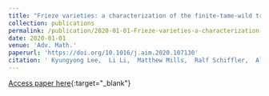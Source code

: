 ```yaml
---
title: "Frieze varieties: a characterization of the finite-tame-wild trichotomy for acyclic quivers"
collection: publications
permalink: /publication/2020-01-01-Frieze-varieties-a-characterization-of-the-finite-tame-wild-trichotomy-for-acyclic-quivers
date: 2020-01-01
venue: 'Adv. Math.'
paperurl: 'https://doi.org/10.1016/j.aim.2020.107130'
citation: ' Kyungyong Lee,  Li Li,  Matthew Mills,  Ralf Schiffler,  Alexandra Seceleanu, &quot;Frieze varieties: a characterization of the finite-tame-wild trichotomy for acyclic quivers.&quot; Adv. Math., 2020.'
---
```

[Access paper here](https://doi.org/10.1016/j.aim.2020.107130){:target="_blank"}
